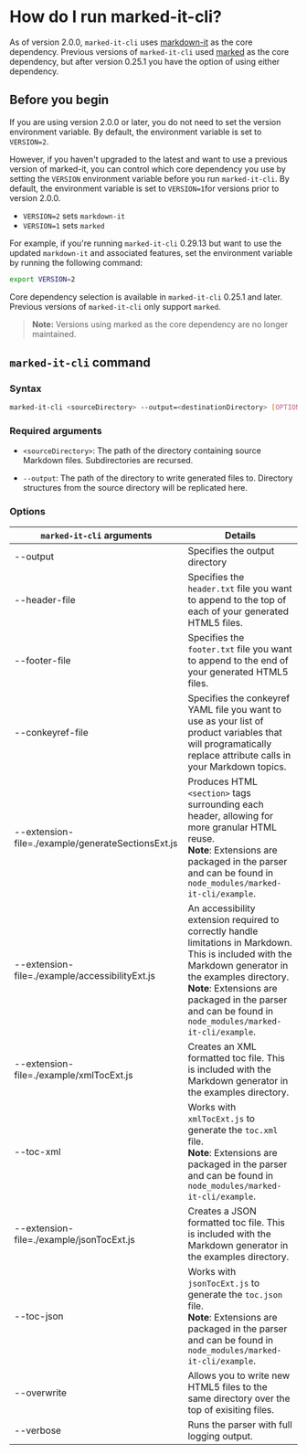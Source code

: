 # How do I run marked-it-cli?

As of version 2.0.0, `marked-it-cli` uses [markdown-it](https://github.com/markdown-it/markdown-it) as the core dependency. Previous versions of `marked-it-cli` used [marked](https://github.com/markedjs/marked) as the core dependency, but after version 0.25.1 you have the option of using either dependency. 

## Before you begin

If you are using version 2.0.0 or later, you do not need to set the version environment variable. By default, the environment variable is set to `VERSION=2`.

However, if you haven't upgraded to the latest and want to use a previous version of marked-it, you can control which core dependency you use by setting the `VERSION` environment variable before you run `marked-it-cli`. By default, the environment variable is set to `VERSION=1`for versions prior to version 2.0.0.

- `VERSION=2` sets `markdown-it` 
- `VERSION=1` sets `marked` 

For example, if you're running `marked-it-cli` 0.29.13 but want to use the updated `markdown-it` and associated features, set the environment variable by running the following command:

```bash
export VERSION=2
```

Core dependency selection is available in `marked-it-cli` 0.25.1 and later. Previous versions of `marked-it-cli` only support `marked`. 

> **Note:** Versions using marked as the core dependency are no longer maintained.

## `marked-it-cli` command

### Syntax

```bash
marked-it-cli <sourceDirectory> --output=<destinationDirectory> [OPTIONS]
```

### Required arguments

- `<sourceDirectory>`:
	The path of the directory containing source Markdown files.  Subdirectories are recursed.
	
- `--output`:
	The path of the directory to write generated files to.  Directory structures from the source directory will be replicated here.


### Options

| `marked-it-cli` arguments | Details | 
|-----|-----|
| --output | Specifies the output directory |
| --header-file | Specifies the `header.txt` file you want to append to the top of each of your generated HTML5 files. |
| --footer-file | Specifies the `footer.txt` file you want to append to the end of your generated HTML5 files. |
| --conkeyref-file | Specifies the conkeyref YAML file you want to use as your list of product variables that will programatically replace attribute calls in your Markdown topics. |
| --extension-file=./example/generateSectionsExt.js | Produces HTML `<section>` tags surrounding each header, allowing for more granular HTML reuse. <br> **Note**: Extensions are packaged in the parser and can be found in `node_modules/marked-it-cli/example`.  |
| --extension-file=./example/accessibilityExt.js | An accessibility extension required to correctly handle limitations in Markdown. This is included with the Markdown generator in the examples directory. <br> **Note**: Extensions are packaged in the parser and can be found in `node_modules/marked-it-cli/example`.  |
| --extension-file=./example/xmlTocExt.js | Creates an XML formatted toc file. This is included with the Markdown generator in the examples directory. |
| --toc-xml | Works with `xmlTocExt.js` to generate the `toc.xml` file. <br> **Note**: Extensions are packaged in the parser and can be found in `node_modules/marked-it-cli/example`. |
| --extension-file=./example/jsonTocExt.js | Creates a JSON formatted toc file. This is included with the Markdown generator in the examples directory. |
| --toc-json | Works with `jsonTocExt.js` to generate the `toc.json` file. <br> **Note**: Extensions are packaged in the parser and can be found in `node_modules/marked-it-cli/example`. |
| --overwrite | Allows you to write new HTML5 files to the same directory over the top of exisiting files. |
| --verbose | Runs the parser with full logging output. |

